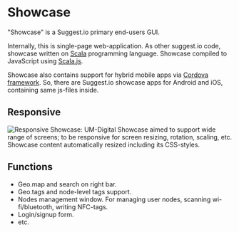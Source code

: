 # Showcase

"Showcase" is a Suggest.io primary end-users GUI.

Internally, this is single-page web-application.
As other suggest.io code, showcase written on [Scala](https://www.scala-lang.org/) programming language.
Showcase compiled to JavaScript using [Scala.js](http://www.scala-js.org/).

Showcase also contains support for hybrid mobile apps via [Cordova framework](https://cordova.apache.org/).
So, there are Suggest.io showcase apps for Android and iOS, containing same js-files inside.

## Responsive
![Responsive Showcase: UM-Digital](../../images/showcase-umdigital-responsive-ru.gif)
Showcase aimed to support wide range of screens; to be responsive for screen resizing, rotation, scaling, etc.
Showcase content automatically resized including its CSS-styles.

## Functions
- Geo.map and search on right bar.
- Geo.tags and node-level tags support.
- Nodes management window. For managing user nodes, scanning wi-fi/bluetooth, writing NFC-tags.
- Login/signup form.
- etc.
